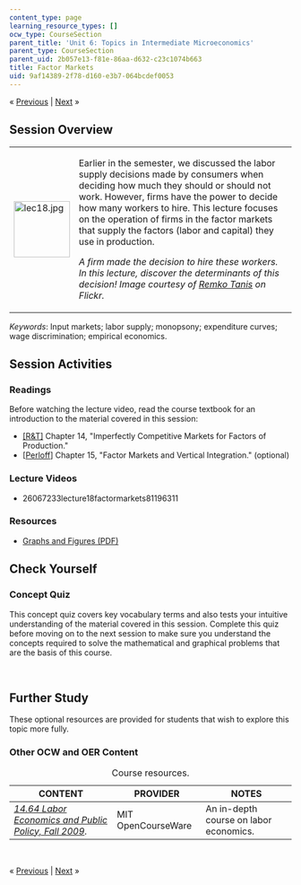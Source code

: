 ```yaml
---
content_type: page
learning_resource_types: []
ocw_type: CourseSection
parent_title: 'Unit 6: Topics in Intermediate Microeconomics'
parent_type: CourseSection
parent_uid: 2b057e13-f81e-86aa-d632-c23c1074b663
title: Factor Markets
uid: 9af14389-2f78-d160-e3b7-064bcdef0053
---
```

<p class="sc_nav">&laquo; <a href="./resolveuid/2b057e13f81e86aad632c23c1074b663" class="sc_prev">Previous</a> | <a href="./resolveuid/7c6e1dca9e9d7e001941647141088a9a" class="sc_next">Next</a> &raquo;</p>
<h2 class="subhead">Session Overview</h2>
<table class="sc_overview">
    <tbody>
        <tr>
            <td><img src="./resolveuid/be28d6753c004d6269ce2cd84eb6c324" alt="lec18.jpg" width="100" height="100" /></td>
            <td>
            <p>Earlier in the semester, we discussed the labor supply decisions made by consumers when deciding how much they should or should not work. However, firms have the power to decide how many workers to hire. This lecture focuses on the operation of firms in the factor markets that supply the factors (labor and capital) they use in production.</p>
            <p class="instruction"><em>A firm made the decision to hire these workers. In this lecture, discover the determinants of this decision! Image courtesy of <a href="http://www.flickr.com/photos/remkotanis/4094323478/in/photostream/">Remko Tanis</a> on Flickr.</em></p>
            </td>
        </tr>
    </tbody>
</table>
<p><em>Keywords</em>: Input markets; labor supply; monopsony; expenditure curves; wage discrimination; empirical economics.</p>
<h2 class="subhead">Session Activities</h2>
<h3 class="subsubhead">Readings</h3>
<p>Before watching the lecture video, read the course textbook for an introduction to the material covered in this session:</p>
<ul class="arrow">
    <li><a href="./resolveuid/8abb293b49d8047a3f3674bfa02e78f7#_R_T_">[R&amp;T]</a> Chapter 14, &quot;Imperfectly Competitive Markets for Factors of Production.&quot;</li>
    <li>[<a href="./resolveuid/8abb293b49d8047a3f3674bfa02e78f7#_Perloff_">Perloff</a>] Chapter 15, &quot;Factor Markets and Vertical Integration.&quot; (optional)</li>
</ul>
<h3 class="subsubhead">Lecture Videos</h3>
<ul class="arrow">
    <li>26067233lecture18factormarkets81196311</li>
</ul>
<h3 class="subsubhead">Resources</h3>
<ul class="arrow">
    <li><a href="./resolveuid/0e1e66cab31c61557e4b1e13695c6299">Graphs and Figures (PDF)</a></li>
</ul>
<h2 class="subhead">Check Yourself</h2>
<h3 class="subsubhead">Concept Quiz</h3>
<p>This concept quiz covers key vocabulary terms and also tests your intuitive understanding of the material covered in this session. Complete this quiz before moving on to the next session to make sure you understand the concepts required to solve the mathematical and graphical problems that are the basis of this course.</p>
<div id="quizArea">&nbsp;</div>
<script type="text/javascript" src="/scripts/jquery-1.3.2.min.js"></script> <script type="text/javascript" src="/scripts/jQuizMe-uncompressed.js"></script> <script type="text/javascript">

$( function($){
	var quizMulti = {
    multiList: [
	{
        ques: "In a perfectly competitive labor market, firms should hire workers until the wage is equal to what quantity?",
        ans: "The price multiplied by the marginal product of labor.",
        ansSel: ["The marginal revenue.", "The marginal product of labor.", "The price."],
        ansInfo: 'The correct answer is the wage should be equal to P*MP<sub>L</sub>, or the price multiplied by the marginal product of labor. The wage captures the cost of hiring one additional worker, and this should be equal to the benefit of hiring that worker. This is equal to the amount the additional worker will produce (MP<sub>L</sub>) multiplied by the price.'
    },
	{
        ques: "If the factor supply market is competitive, each firm will face a supply curve for labor that has what characteristic?",
        ans: "Horizontal.",
        ansSel: ["Vertical.", "Upward-sloping.", "Downward-sloping."],
        ansInfo: "If the factor supply market is competitive, each firm will face a labor supply curve that is horizontal (i.e., perfectly elastic), and the firm can hire as many workers as it wants to at the market wage. The labor supply curve for the entire market, on the other hand, will generally not be horizontal."
    },
	{
        ques: "How does the elasticity of the long-run demand for labor compare to the elasticity of the short-run demand for labor?",
        ans: "More elastic.",
        ansSel: ["Less elastic.", "Equally elastic.", "Depends on the shape of the demand curve."],
        ansInfo: "The correct answer is that the demand for labor is more elastic in the long-run than in the short-run. In the short-run, capital is fixed, and thus a firm's ability to adjust its labor supply is typically limited. In the long-run, capital is also flexible, and this extra option makes firm's labor demand more elastic."
    },
	{
        ques: "If a given labor market is characterized by monopsony (i.e., a company town in which there is only one employer), how does the level of hiring compare to that in a competitive factor market?",
        ans: "The level of hiring is lower.",
        ansSel: ["The level of hiring is higher.", "The level of hiring is equal.", "It depends on the price of the output good."],
        ansInfo: "The correct answer is that a monopsony will hire fewer workers (the level of hiring is lower) than a competitive market, and it will hire those workers at a lower wage. The reason for this is that when a monopsony seeks to hire more workers, the overall market wage increases, and the firm then has to pay this higher market wage to all its employees. This poisoning effect in the factor market leads the firm to hire fewer workers."
    }]
	};
	var options = {
		allRandom: false,
		Random: false,
		help: "",
		showHTML: false,
		animationType: 0,
		showWrongAns: true,
		title: "Concept test 1",	 
};
$("#quizArea").jQuizMe(quizMulti, options);
});
</script>
<h2 class="subhead">Further Study</h2>
<p>These optional resources are provided for students that wish to explore this topic more fully.</p>
<h3 class="subsubhead">Other OCW and OER Content</h3>
<div class="maintabletemplate">
<table summary="See table caption for summary." class="tablewidth100">
    <caption class="invisible">Course resources.</caption> <!-- BEGIN TABLE HEADER (for MIT OCW Table Template 2.51) -->
    <thead>
        <tr>
            <th scope="col">CONTENT</th>
            <th scope="col">PROVIDER</th>
            <th scope="col">NOTES</th>
        </tr>
    </thead>
    <!-- END TABLE HEADER -->
    <tbody>
        <tr class="row">
            <td><a href="./resolveuid/e622054a701ceb2270808498b48968b0"><em>14.64 Labor Economics and Public Policy, Fall 2009</em></a>.</td>
            <td>MIT OpenCourseWare</td>
            <td>An in-depth course on labor economics.</td>
        </tr>
        <!-- TEN ROWS -->
    </tbody>
</table>
</div>
<p>&nbsp;</p>
<p class="sc_nav_bottom">&laquo; <a href="./resolveuid/2b057e13f81e86aad632c23c1074b663" class="sc_prev">Previous</a> | <a href="./resolveuid/7c6e1dca9e9d7e001941647141088a9a" class="sc_next">Next</a> &raquo;</p>